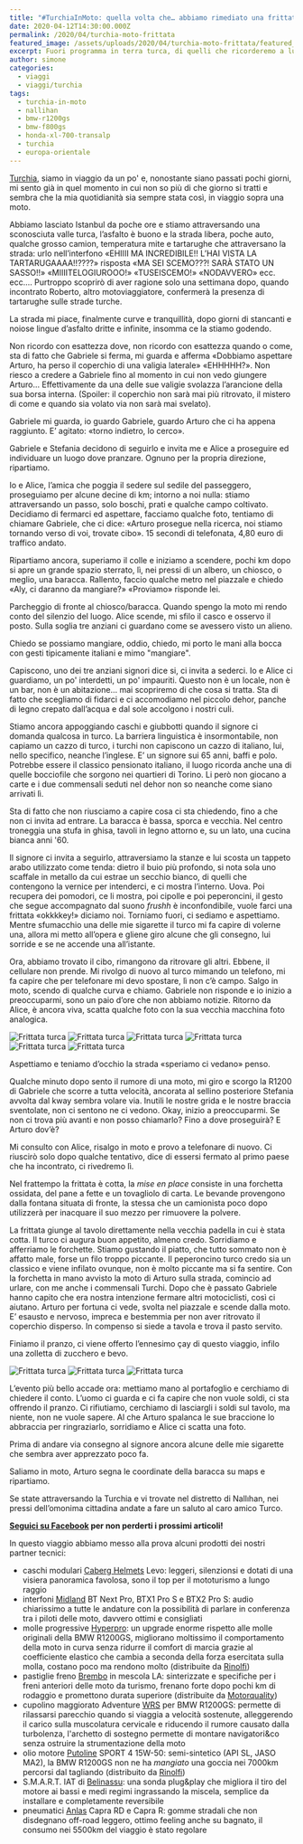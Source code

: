 ```yaml
---
title: "#TurchiaInMoto: quella volta che… abbiamo rimediato una frittata"
date: 2020-04-12T14:30:00.000Z
permalink: /2020/04/turchia-moto-frittata
featured_image: /assets/uploads/2020/04/turchia-moto-frittata/featured_image.jpg
excerpt: Fuori programma in terra turca, di quelli che ricorderemo a lungo
author: simone
categories:
  - viaggi
  - viaggi/turchia
tags:
  - turchia-in-moto
  - nallihan
  - bmw-r1200gs
  - bmw-f800gs
  - honda-xl-700-transalp
  - turchia
  - europa-orientale
---
```


[Turchia](/categoria/viaggi/turchia), siamo in viaggio da un po' e, nonostante siano passati pochi giorni, mi sento già in quel momento in cui non so più di che giorno si tratti e sembra che la mia quotidianità sia sempre stata così, in viaggio sopra una moto.

Abbiamo lasciato Istanbul da poche ore e stiamo attraversando una sconosciuta valle turca, l’asfalto è buono e la strada libera, poche auto, qualche grosso camion, temperatura mite e tartarughe che attraversano la strada: urlo nell’interfono «EHIIII MA INCREDIBILE!! L’HAI VISTA LA TARTARUGAAAA!!????» risposta «MA SEI SCEMO???! SARÀ STATO UN SASSO!!» «MIIIITELOGIUROOO!» «TUSEISCEMO!» «NODAVVERO» ecc. ecc.… Purtroppo scoprirò di aver ragione solo una settimana dopo, quando incontrato Roberto, altro motoviaggiatore, confermerà la presenza di tartarughe sulle strade turche.

La strada mi piace, finalmente curve e tranquillità, dopo giorni di stancanti e noiose lingue d’asfalto dritte e infinite, insomma ce la stiamo godendo.

Non ricordo con esattezza dove, non ricordo con esattezza quando o come, sta di fatto che Gabriele si ferma, mi guarda e afferma «Dobbiamo aspettare Arturo, ha perso il coperchio di una valigia laterale» «EHHHHH?». Non riesco a credere a Gabriele fino al momento in cui non vedo giungere Arturo… Effettivamente da una delle sue valigie svolazza l’arancione della sua borsa interna. (Spoiler: il coperchio non sarà mai più ritrovato, il mistero di come e quando sia volato via non sarà mai svelato).

Gabriele mi guarda, io guardo Gabriele, guardo Arturo che ci ha appena raggiunto. E’ agitato: «torno indietro, lo cerco».

Gabriele e Stefania decidono di seguirlo e invita me e Alice a proseguire ed individuare un luogo dove pranzare. Ognuno per la propria direzione, ripartiamo.

Io e Alice, l’amica che poggia il sedere sul sedile del passeggero, proseguiamo per alcune decine di km; intorno a noi nulla: stiamo attraversando un passo, solo boschi, prati e qualche campo coltivato. Decidiamo di fermarci ed aspettare, facciamo qualche foto, tentiamo di chiamare Gabriele, che ci dice: «Arturo prosegue nella ricerca, noi stiamo tornando verso di voi, trovate cibo». 15 secondi di telefonata, 4,80 euro di traffico andato.

Ripartiamo ancora, superiamo il colle e iniziamo a scendere, pochi km dopo si apre un grande spazio sterrato, lì, nei pressi di un albero, un chiosco, o meglio, una baracca. Rallento, faccio qualche metro nel piazzale e chiedo «Aly, ci daranno da mangiare?» «Proviamo» risponde lei.

Parcheggio di fronte al chiosco/baracca. Quando spengo la moto mi rendo conto del silenzio del luogo. Alice scende, mi sfilo il casco e osservo il posto. Sulla soglia tre anziani ci guardano come se avessero visto un alieno.

Chiedo se possiamo mangiare, oddio, chiedo, mi porto le mani alla bocca con gesti tipicamente italiani e mimo "mangiare".

Capiscono, uno dei tre anziani signori dice si, ci invita a sederci. Io e Alice ci guardiamo, un po' interdetti, un po' impauriti. Questo non è un locale, non è un bar, non è un abitazione… mai scopriremo di che cosa si tratta. Sta di fatto che scegliamo di fidarci e ci accomodiamo nel piccolo dehor, panche di legno crepato dall’acqua e dal sole accolgono i nostri culi.

Stiamo ancora appoggiando caschi e giubbotti quando il signore ci domanda qualcosa in turco. La barriera linguistica è insormontabile, non capiamo un cazzo di turco, i turchi non capiscono un cazzo di italiano, lui, nello specifico, neanche l’inglese. E’ un signore sui 65 anni, baffi e polo. Potrebbe essere il classico pensionato italiano, il luogo ricorda anche una di quelle bocciofile che sorgono nei quartieri di Torino. Li però non giocano a carte e i due commensali seduti nel dehor non so neanche come siano arrivati lì.

Sta di fatto che non riusciamo a capire cosa ci sta chiedendo, fino a che non ci invita ad entrare. La baracca è bassa, sporca e vecchia. Nel centro troneggia una stufa in ghisa, tavoli in legno attorno e, su un lato, una cucina bianca anni '60.

Il signore ci invita a seguirlo, attraversiamo la stanze e lui scosta un tappeto arabo utilizzato come tenda: dietro il buio più profondo, si nota sola uno scaffale in metallo da cui estrae un secchio bianco, di quelli che contengono la vernice per intenderci, e ci mostra l’interno. Uova. Poi recupera dei pomodori, ce li mostra, poi cipolle e poi peperoncini, il gesto che segue accompagnato dal suono _frushh_ è inconfondibile, vuole farci una frittata «okkkkey!» diciamo noi. Torniamo fuori, ci sediamo e aspettiamo. Mentre sfumacchio una delle mie sigarette il turco mi fa capire di volerne una, allora mi metto all’opera e gliene giro alcune che gli consegno, lui sorride e se ne accende una all’istante.

Ora, abbiamo trovato il cibo, rimangono da ritrovare gli altri. Ebbene, il cellulare non prende. Mi rivolgo di nuovo al turco mimando un telefono, mi fa capire che per telefonare mi devo spostare, lì non c’è campo. Salgo in moto, scendo di qualche curva e chiamo. Gabriele non risponde e io inizio a preoccuparmi, sono un paio d’ore che non abbiamo notizie. Ritorno da Alice, è ancora viva, scatta qualche foto con la sua vecchia macchina foto analogica.

![Frittata turca](/assets/uploads/2020/04/turchia-moto-frittata/foto/img031.jpg "Un anziano ospite della baracca")
![Frittata turca](/assets/uploads/2020/04/turchia-moto-frittata/foto/img032.jpg "L'interno della baracca")
![Frittata turca](/assets/uploads/2020/04/turchia-moto-frittata/foto/img033.jpg "Autoritratto su triacetato")
![Frittata turca](/assets/uploads/2020/04/turchia-moto-frittata/foto/img034.jpg "La sgangherata cucina del nostro ospite")
![Frittata turca](/assets/uploads/2020/04/turchia-moto-frittata/foto/img035.jpg "Il Turco, Simone e Arturo")
![Frittata turca](/assets/uploads/2020/04/turchia-moto-frittata/foto/img036.jpg "Ozio nel polveroso pomeriggio turco")

Aspettiamo e teniamo d’occhio la strada «speriamo ci vedano» penso.

Qualche minuto dopo sento il rumore di una moto, mi giro e scorgo la R1200 di Gabriele che scorre a tutta velocità, ancorata al sellino posteriore Stefania avvolta dal kway sembra volare via. Inutili le nostre grida e le nostre braccia sventolate, non ci sentono ne ci vedono. Okay, inizio a preoccuparmi. Se non ci trova più avanti e non posso chiamarlo? Fino a dove proseguirà? E Arturo dov’è?

Mi consulto con Alice, risalgo in moto e provo a telefonare di nuovo. Ci riuscirò solo dopo qualche tentativo, dice di essersi fermato al primo paese che ha incontrato, ci rivedremo lì.

Nel frattempo la frittata è cotta, la _mise en place_ consiste in una forchetta ossidata, del pane a fette e un tovagliolo di carta. Le bevande provengono dalla fontana situata di fronte, la stessa che un camionista poco dopo utilizzerà per inacquare il suo mezzo per rimuovere la polvere.

La frittata giunge al tavolo direttamente nella vecchia padella in cui è stata cotta. Il turco ci augura buon appetito, almeno credo. Sorridiamo e afferriamo le forchette. Stiamo gustando il piatto, che tutto sommato non è affatto male, forse un filo troppo piccante. Il peperoncino turco credo sia un classico e viene infilato ovunque, non è molto piccante ma si fa sentire. Con la forchetta in mano avvisto la moto di Arturo sulla strada, comincio ad urlare, con me anche i commensali Turchi. Dopo che è passato Gabriele hanno capito che era nostra intenzione fermare altri motociclisti, così ci aiutano. Arturo per fortuna ci vede, svolta nel piazzale e scende dalla moto. E’ esausto e nervoso, impreca e bestemmia per non aver ritrovato il coperchio disperso. In compenso si siede a tavola e trova il pasto servito.

Finiamo il pranzo, ci viene offerto l’ennesimo çay di questo viaggio, infilo una zolletta di zucchero e bevo.

![Frittata turca](/assets/uploads/2020/04/turchia-moto-frittata/foto/IMG_5213.JPG "L'improbabile baracca in cui abbiamo pranzato")
![Frittata turca](/assets/uploads/2020/04/turchia-moto-frittata/foto/IMG_5216.JPG "La frittata più buonda della mia vita")
![Frittata turca](/assets/uploads/2020/04/turchia-moto-frittata/foto/IMG_5218.JPG "L’ennesimo çay di questo viaggio")

L’evento più bello accade ora: mettiamo mano al portafoglio e cerchiamo di chiedere il conto. L’uomo ci guarda e ci fa capire che non vuole soldi, ci sta offrendo il pranzo. Ci rifiutiamo, cerchiamo di lasciargli i soldi sul tavolo, ma niente, non ne vuole sapere. Al che Arturo spalanca le sue braccione lo abbraccia per ringraziarlo, sorridiamo e Alice ci scatta una foto.

Prima di andare via consegno al signore ancora alcune delle mie sigarette che sembra aver apprezzato poco fa.

Saliamo in moto, Arturo segna le coordinate della baracca su maps e ripartiamo.

Se state attraversando la Turchia e vi trovate nel distretto di Nallıhan, nei pressi dell’omonima cittadina andate a fare un saluto al caro amico Turco.

**[Seguici su Facebook](https://facebook.com/motoviaggiatori/) per non perderti i prossimi articoli!**

In questo viaggio abbiamo messo alla prova alcuni prodotti dei nostri partner tecnici:

- caschi modulari [Caberg Helmets](https://www.caberg.it/) Levo: leggeri, silenzionsi e dotati di una visiera panoramica favolosa, sono il top per il mototurismo a lungo raggio
- interfoni [Midland](https://www.midlandeurope.com/it) BT Next Pro, BTX1 Pro S e BTX2 Pro S: audio chiarissimo a tutte le andature con la possibilità di parlare in conferenza tra i piloti delle moto, davvero ottimi e consigliati
- molle progressive [Hyperpro](https://hyperpro.com): un upgrade enorme rispetto alle molle originali della BMW R1200GS, migliorano moltissimo il comportamento della moto in curva senza ridurre il comfort di marcia grazie al coefficiente elastico che cambia a seconda della forza esercitata sulla molla, costano poco ma rendono molto (distribuite da [Rinolfi](https://www.rinolfi.it))
- pastiglie freno [Brembo](http://brembo.com/it) in mescola LA: sinterizzate e specifiche per i freni anteriori delle moto da turismo, frenano forte dopo pochi km di rodaggio e promettono durata superiore (distribuite da [Motorquality](http://www.motorquality.it))
- cupolino maggiorato Adventure [WRS](https://wrs.it) per BMW R1200GS: permette di rilassarsi parecchio quando si viaggia a velocità sostenute, alleggerendo il carico sulla muscolatura cervicale e riducendo il rumore causato dalla turbolenza, l'archetto di sostegno permette di montare navigatori&co senza ostruire la strumentazione della moto
- olio motore [Putoline](https://www.putoline.com/) SPORT 4 15W-50: semi-sintetico (API SL, JASO MA2), la BMW R1200GS non ne ha _mangiato_ una goccia nei 7000km percorsi dal tagliando (distribuito da [Rinolfi](https://www.rinolfi.it))
- S.M.A.R.T. IAT di [Belinassu](http://www.belinassu.it): una sonda plug&play che migliora il tiro del motore ai bassi e medi regimi ingrassando la miscela, semplice da installare e completamente reversibile
- pneumatici [Anlas](http://anlas.com/it/) Capra RD e Capra R: gomme stradali che non disdegnano off-road leggero, ottimo feeling anche su bagnato, il consumo nei 5500km del viaggio è stato regolare
